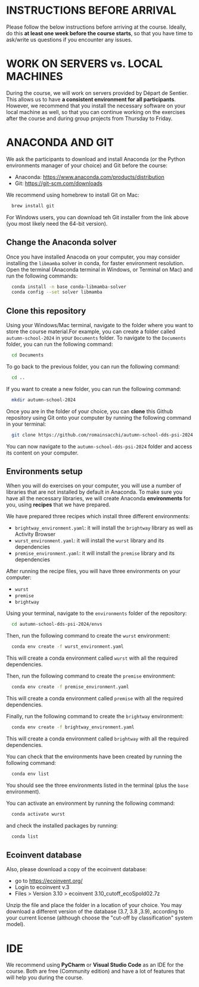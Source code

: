 # INSTRUCTIONS BEFORE ARRIVAL

Please follow the below instructions before arriving at the course.
Ideally, do this **at least one week before the course starts**, so
that you have time to ask/write us questions if you encounter any issues.

# WORK ON SERVERS vs. LOCAL MACHINES

During the course, we will work on servers provided by Départ de Sentier.
This allows us to have **a consistent environment for all participants**.
However, we recommend that you install the necessary software on your
local machine as well, so that you can continue working on the exercises
after the course and during group projects from Thursday to Friday.

# ANACONDA AND GIT

We ask the participants to download and install Anaconda (or the 
Python environments manager of your choice) and Git 
before the course:

- Anaconda: https://www.anaconda.com/products/distribution
- Git: https://git-scm.com/downloads

We recommend using homebrew to install Git on Mac:

```bash
  brew install git
```

For Windows users, you can download teh Git installer from the link above (you most likely
need the 64-bit version).

## Change the Anaconda solver

Once you have installed Anacoda on your computer, you may consider installing 
the `libmamba` solver in conda, for faster environment resolution.
Open the terminal (Anaconda terminal in Windows, or Terminal on Mac) 
and run the following commands:

```bash
  conda install -n base conda-libmamba-solver
  conda config --set solver libmamba
```

## Clone this repository

Using your Windows/Mac terminal, navigate to the folder where you want 
to store the course material.For example, you can create a folder 
called `autumn-school-2024` in your `Documents` folder. To navigate to 
the `Documents` folder, you can run the following command:

```bash
  cd Documents
```

To go back to the previous folder, you can run the following command:

```bash
  cd ..
```

If you want to create a new folder, you can run the following command:

```bash
  mkdir autumn-school-2024
```

Once you are in the folder of your choice, you can **clone** this Github repository 
using Git onto your computer by running the following command in your terminal:

```bash
  git clone https://github.com/romainsacchi/autumn-school-dds-psi-2024.git
```

You can now navigate to the `autumn-school-dds-psi-2024` folder and 
access its content on your computer.

## Environments setup

When you will do exercises on your computer, you will use a number of libraries
that are not installed by default in Anaconda. To make sure you have all the
necessary libraries, we will create Anaconda **environments** for you, using
**recipes** that we have prepared.

We have prepared three recipes which install three different environments:
- `brightway_environment.yaml`: it will install the `brightway` library as well as Activity Browser
- `wurst_environment.yaml`: it will install the `wurst` library and its dependencies
- `premise_environment.yaml`: it will install the `premise` library and its dependencies

After running the recipe files, you will have three environments on your computer:
- `wurst`
- `premise`
- `brightway`

Using your terminal, navigate to the `environments` folder of the repository:

```bash
  cd autumn-school-dds-psi-2024/envs
```

Then, run the following command to create the `wurst` environment:

```bash
  conda env create -f wurst_environment.yaml
```

This will create a conda environment called `wurst` with all the required dependencies.

Then, run the following command to create the `premise` environment:

```bash
  conda env create -f premise_environment.yaml
```

This will create a conda environment called `premise` with all the required dependencies.

Finally, run the following command to create the `brightway` environment:

```bash
  conda env create -f brightway_environment.yaml
```

This will create a conda environment called `brightway` with all the required dependencies.

You can check that the environments have been created by running the following command:

```bash
  conda env list
```

You should see the three environments listed in the terminal (plus the `base` environment).

You can activate an environment by running the following command:

```bash
  conda activate wurst
```

and check the installed packages by running:

```bash
  conda list
```

## Ecoinvent database

Also, please download a copy of the ecoinvent database:
- go to https://ecoinvent.org/
- Login to ecoinvent v.3
- Files > Version 3.10 > ecoinvent 3.10_cutoff_ecoSpold02.7z

Unzip the file and place the folder in a location of your choice.
You may download a different version of the database (3.7, 3.8 ,3.9), 
according to your current license (although choose the "cut-off by classification" 
system model).

# IDE

We recommend using **PyCharm** or **Visual Studio Code** as an IDE for the course.
Both are free (Community edition) and have a lot of features that will 
help you during the course.



